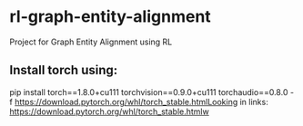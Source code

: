 # rl-graph-entity-alignment
Project for Graph Entity Alignment using RL

## Install torch using: 
pip install torch==1.8.0+cu111 torchvision==0.9.0+cu111 torchaudio==0.8.0 -f https://download.pytorch.org/whl/torch_stable.htmlLooking in links: https://download.pytorch.org/whl/torch_stable.htmlw